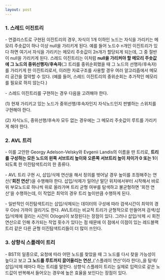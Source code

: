 ```yaml
---
layout: post
---
```

### 1\. 스레드 이진트리

\- 연결리스트로 구현된 이진트리의 경우, 자식이 1개 이하인 노드는 자식을 가리키는 메모리 주솟값이 하나 이상 null을 가리키게 된다. 예를 들어 노드수 n개인 이진트리가 있다 하면 여기서 자식을 가리키는 메모리 주솟값이 2n개가 할당되게 되는데, 그 중 절반이 null을 가리키게 된다. 스레드 이진트리는 이처럼 **null을 가리켜야 할 메모리 주솟값에 그 노드의 중위선행자/후속자**(그 트리를 중위순회했을 때 그 노드의 선행자/후속자)를 가리키게 한 이진트리로서, 이러한 자료구조를 사용할 경우 여러 알고리즘에서 메모리 공간을 절약할 수 있다. (예를 들어, 스레드 이진트리의 중위순회는 추가적인 메모리를 필요로 하지 않는다.)

\- 스레드 이진트리를 구현하는 경우 다음을 고려해야 한다.

(1) 현재 가리키고 있는 노드가 중위선행/후속자인지 자식노드인지 판별하는 스위치를 구현해야 한다.

(2) 자식노드, 중위선행/후속자 모두 없는 경우에는 그 메모리 주솟값이 루트를 가리키게 해야 한다.

### 2\. AVL 트리

\- 이를 고안한 Georgy Adelson-Velsky와 Evgenii Landis의 이름을 딴 트리로, **트리를 구성하는 모든 노드의 왼쪽 서브트리 높이와 오른쪽 서브트리 높이 차이가 0 또는 1**이 되도록 한 이진탐색트리의 한 종류다.

\- AVL 트리 구현 시, 삽입/삭제 연산을 해서 정의를 벗어날 경우 높이를 조정해주는 연산('**회전 연산**')을 수행해야 한다. 삽입/삭제가 일어난 말단 위치에서부터 시작해서 바로 위 부모노드로 하나씩 위로 올라가며 트리 균형 여부를 탐색하고 불균형하면 '회전 연산'을 수행하는데, 이 작업은 최악의 경우 트리 높이만큼 수행하게 된다.

\- 일반적인 이진탐색트리는 삽입/삭제되는 데이터의 구성에 따라 검색시간이 최악의 경우 O(n) 가까이 걸리기도 한다. AVL트리는 비교적 트리가 균형적으로 만들어져 검색/삽입/삭제에 걸리는 시간이 O(logn)이 보장된다는 장점이 있다. 그러나 삽입/삭제 시 회전 연산으로 인해 추가되는 작업 횟수가 있다는 점 때문에 이 점에서 이점이 있는 레드블랙트리 같은 다른 균형 이진탐색트리들이 더 많이 쓰인다.

### 3\. 상향식 스플레이 트리

\- BST의 일종으로, 요청에 따라 어떤 노드를 찾았을 때 그 노드를 다시 찾을 가능성이 높다고 보고 **그 노드를 루트까지 끌어올리는 연산**_('스플레이 연산'이라 한다)_을 탐색/삽입/삭제 때마다 하는 트리를 말한다. 상향식 스플레이 트리는 실제로 입력으로 같은 노드값이 반복해서 들어오는 경우에 높은 효율을 보인다는 장점이 있다.
